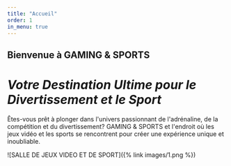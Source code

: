 ```yaml
---
title: "Accueil"
order: 1
in_menu: true
---
```

<div class="backwrap gradient">
  <div class="back-shapes">
      <!-- All this img tags was autogenerated by custom written js tool -->
      <span class="floating circle" style="top:66.59856996935649%;left:13.020833333333334%;animation-delay:-0.9s;"></span>
      <span class="floating triangle" style="top:31.46067415730337%;left:33.59375%;animation-delay:-4.8s;"></span>
      <span class="floating cross" style="top:76.50663942798774%;left:38.020833333333336%;animation-delay:-4s;"></span>
      <span class="floating square" style="top:21.450459652706844%;left:14.0625%;animation-delay:-2.8s;"></span>
      <span class="floating square" style="top:58.12053115423902%;left:56.770833333333336%;animation-delay:-2.15s;"></span>
      <span class="floating square" style="top:8.682328907048008%;left:72.70833333333333%;animation-delay:-1.9s;"></span>
      <span class="floating cross" style="top:31.3585291113381%;left:58.541666666666664%;animation-delay:-0.65s;"></span>
      <span class="floating cross" style="top:69.96935648621042%;left:81.45833333333333%;animation-delay:-0.4s;"></span>
      <span class="floating circle" style="top:15.117466802860061%;left:32.34375%;animation-delay:-4.1s;"></span>
      <span class="floating circle" style="top:13.074565883554648%;left:45.989583333333336%;animation-delay:-3.65s;"></span>
      <span class="floating cross" style="top:55.87334014300306%;left:27.135416666666668%;animation-delay:-2.25s;"></span>
      <span class="floating cross" style="top:49.54034729315628%;left:53.75%;animation-delay:-2s;"></span>
      <span class="floating cross" style="top:34.62717058222676%;left:49.635416666666664%;animation-delay:-1.55s;"></span>
      <span class="floating cross" style="top:33.19713993871297%;left:86.14583333333333%;animation-delay:-0.95s;"></span>
      <span class="floating square" style="top:28.19203268641471%;left:25.208333333333332%;animation-delay:-4.45s;"></span>
      <span class="floating circle" style="top:39.7344228804903%;left:10.833333333333334%;animation-delay:-3.35s;"></span>
      <span class="floating triangle" style="top:77.83452502553627%;left:24.427083333333332%;animation-delay:-2.3s;"></span>
      <span class="floating triangle" style="top:2.860061287027579%;left:47.864583333333336%;animation-delay:-1.75s;"></span>
      <span class="floating triangle" style="top:71.3993871297242%;left:66.45833333333333%;animation-delay:-1.25s;"></span>
      <span class="floating triangle" style="top:31.256384065372828%;left:76.92708333333333%;animation-delay:-0.65s;"></span>
      <span class="floating triangle" style="top:46.47599591419816%;left:38.90625%;animation-delay:-0.35s;"></span>
      <span class="floating cross" style="top:3.4729315628192032%;left:19.635416666666668%;animation-delay:-4.3s;"></span>
      <span class="floating cross" style="top:3.575076608784474%;left:6.25%;animation-delay:-4.05s;"></span>
      <span class="floating cross" style="top:77.3237997957099%;left:4.583333333333333%;animation-delay:-3.75s;"></span>
      <span class="floating cross" style="top:0.9193054136874361%;left:71.14583333333333%;animation-delay:-3.3s;"></span>
      <span class="floating square" style="top:23.6976506639428%;left:63.28125%;animation-delay:-2.1s;"></span>
      <span class="floating square" style="top:81.30745658835546%;left:45.15625%;animation-delay:-1.75s;"></span>
      <span class="floating square" style="top:60.9805924412666%;left:42.239583333333336%;animation-delay:-1.45s;"></span>
      <span class="floating square" style="top:29.009193054136876%;left:93.90625%;animation-delay:-1.05s;"></span>
      <span class="floating square" style="top:52.093973442288046%;left:68.90625%;animation-delay:-0.7s;"></span>
      <span class="floating square" style="top:81.51174668028601%;left:83.59375%;animation-delay:-0.35s;"></span>
      <span class="floating square" style="top:11.542390194075587%;left:91.51041666666667%;animation-delay:-0.1s;"></span>
  </div>
</div>


## Bienvenue à GAMING & SPORTS   
# _Votre Destination Ultime pour le Divertissement et le Sport_ 

Êtes-vous prêt à plonger dans l'univers passionnant de l'adrénaline, de la compétition et du divertissement? GAMING & SPORTS et l'endroit où les jeux vidéo et les sports se rencontrent pour créer une expérience unique et inoubliable.


![SALLE DE JEUX VIDEO ET DE SPORT]({% link images/1.png %}) 